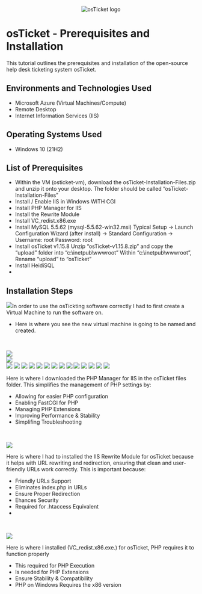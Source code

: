 <p align="center">
<img src="https://i.imgur.com/Clzj7Xs.png" alt="osTicket logo"/>
</p>

<h1>osTicket - Prerequisites and Installation</h1>
This tutorial outlines the prerequisites and installation of the open-source help desk ticketing system osTicket.<br />



<h2>Environments and Technologies Used</h2>

- Microsoft Azure (Virtual Machines/Compute)
- Remote Desktop
- Internet Information Services (IIS)

<h2>Operating Systems Used </h2>

- Windows 10</b> (21H2)

<h2>List of Prerequisites</h2>

- Within the VM (osticket-vm), download the osTicket-Installation-Files.zip and unzip it onto your desktop. The folder should be called “osTicket-Installation-Files”
- Install / Enable IIS in Windows WITH CGI
- Install PHP Manager for IIS  
- Install the Rewrite Module
- Install VC_redist.x86.exe
- Install MySQL 5.5.62 (mysql-5.5.62-win32.msi)
    Typical Setup ->
    Launch Configuration Wizard (after install) ->
    Standard Configuration ->
    Username: root
    Password: root
- Install osTicket v1.15.8
    Unzip “osTicket-v1.15.8.zip” and copy the “upload” folder into “c:\inetpub\wwwroot”
    Within “c:\inetpub\wwwroot”, Rename “upload” to “osTicket”
- Install HeidiSQL
- 




<h2>Installation Steps</h2>
<p>
 </p>
<p>   
<img src="https://github.com/user-attachments/assets/678eb6e0-9f65-4b2d-8b8b-49dce18ef174"

In order to use the osTickting software correctly I had to first create a Virtual Machine to run the software on.
- Here is where you see the new virtual machine is going to be named and created.
</p>
<br />
  
</p>
<img src="https://github.com/user-attachments/assets/19a37a98-264a-4fdd-be46-35b62b10d1c7"
   
</p>
<br />
<img src="https://github.com/user-attachments/assets/78eb5a07-e11b-471f-9693-6bb71549f3a9"
  
</p>
<br />
<img src="https://github.com/user-attachments/assets/95cc715a-ebb1-4d0f-a158-cd5af6b11fe9"
    </p>
<img src="https://github.com/user-attachments/assets/82eb6261-1f04-4116-b301-ee35d367327b"
    </p>
<img src="https://github.com/user-attachments/assets/5271ccd3-5611-40b9-90fd-9491c9af8b26"
    </p>
<img src="https://github.com/user-attachments/assets/fb48c695-dfb1-471c-83b8-13c261f22c42"
    </p>
<img src="https://github.com/user-attachments/assets/2fb94f44-ba23-403c-a4a6-9b233171458d"
    </p>
<img src="https://github.com/user-attachments/assets/2d0621d5-1afa-40a3-97e5-fcd33e01fb9c"
    </p>
<img src="https://github.com/user-attachments/assets/8f6871f9-945f-4ed2-96c2-55b040c44d29"
    </p>
<img src="https://github.com/user-attachments/assets/3987d823-e439-4d0d-b817-5abf93afdc16"
    </p>
<img src="https://github.com/user-attachments/assets/fef62c2b-de09-4e3e-8427-111297ffd0e7"
    </p>
<img src="https://github.com/user-attachments/assets/7679708b-63b6-4a8c-87d0-565731cda7a6"
    </p>
<img src="https://github.com/user-attachments/assets/2bef8145-6d74-4219-8d6e-fbb6ad99b573"
    </p>
<img src="https://github.com/user-attachments/assets/747ca5d2-efc4-4474-bc1e-90367d7282ef"
    </p>
<img src="https://github.com/user-attachments/assets/e4f15331-1797-42a9-83f0-2a42d16b915b"


    











<p>
<img src="https://github.com/user-attachments/assets/993bfea5-f7d0-46f4-b26c-af57234f1046"
</p>
<p>

Here is where I downloaded the PHP Manager for IIS in the osTicket files folder. This simplifies the management of PHP settings by:
- Allowing for easier PHP configuration
- Enabling FastCGI for PHP
- Managing PHP Extensions
- Improving Performance & Stability
- Simplifing Troubleshooting

</p>
<br />

<p>
<img src="https://github.com/user-attachments/assets/2b144e00-0007-4853-9783-ccaeb3b3a98c"
</p>
<p>

Here is where I had to installed the IIS Rewrite Module for osTicket because it helps with URL rewriting and redirection, ensuring that clean and user-friendly URLs work correctly. This is important because:
- Friendly URLs Support
- Eliminates index.php in URLs
- Ensure Proper Redirection
- Ehances Security
- Required for .htaccess Equivalent
- 

</p>
<br />

<p>
<img src="https://github.com/user-attachments/assets/1a881620-58a5-48a3-9b97-a13e6b5284eb"

</p>
<p>

    
Here is where I installed  (VC_redist.x86.exe.) for osTicket, PHP requires it to function properly
- This required for PHP Execution
- Is needed for PHP Extensions
- Ensure Stability & Compatibility
- PHP on Windows Requires the x86 version

</p>
<br />
